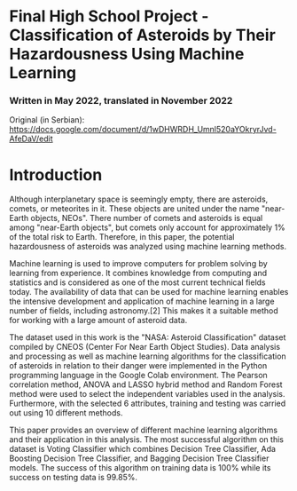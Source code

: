 # Final High School Project - Classification of Asteroids by Their Hazardousness Using Machine Learning
### Written in May 2022, translated in November 2022

Original (in Serbian): https://docs.google.com/document/d/1wDHWRDH_Umnl520aYOkryrJvd-AfeDaV/edit
# **Introduction**


Although interplanetary space is seemingly empty, there are asteroids, comets, or meteorites in it. These objects are united under the name "near-Earth objects, NEOs". There number of comets and asteroids is equal among "near-Earth objects", but comets only account for approximately 1% of the total risk to Earth. Therefore, in this paper, the potential hazardousness of asteroids was analyzed using machine learning methods.

Machine learning is used to improve computers for problem solving by learning from experience. It combines knowledge from computing and statistics and is considered as one of the most current technical fields today. The availability of data that can be used for machine learning enables the intensive development and application of machine learning in a large number of fields, including astronomy.[2] This makes it a suitable method for working with a large amount of asteroid data.

The dataset used in this work is the "NASA: Asteroid Classification" dataset compiled by CNEOS (Center For Near Earth Object Studies). Data analysis and processing as well as machine learning algorithms for the classification of asteroids in relation to their danger were implemented in the Python programming language in the Google Colab environment. The Pearson correlation method, ANOVA and LASSO hybrid method and Random Forest method were used to select the independent variables used in the analysis. Furthermore, with the selected 6 attributes, training and testing was carried out using 10 different methods.

This paper provides an overview of different machine learning algorithms and their application in this analysis. The most successful algorithm on this dataset is Voting Classifier which combines Decision Tree Classifier, Ada Boosting Decision Tree Classifier, and Bagging Decision Tree Classifier models. The success of this algorithm on training data is 100% while its success on testing data is 99.85%.

